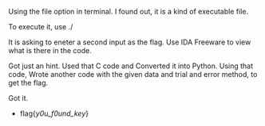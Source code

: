 Using the file option in terminal.
I found out, it is a kind of executable file.

To execute it, use ./<filename>

It is asking to eneter a second input as the flag.
Use IDA Freeware to view what is there in the code.

Got just an hint.
Used that C code and Converted it into Python.
Using that code, Wrote another code with the given data and trial and error method, to get the flag.

Got it.

- flag{_y0u_f0und_key_}